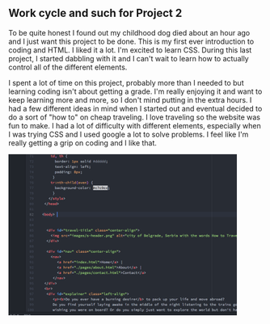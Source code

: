 <!doctype html>
<h2>Work cycle and such for Project 2</h2>

<p>To be quite honest I found out my childhood dog died
about an hour ago and I just want this project to be done.
This is my first ever introduction to coding and HTML. I liked
it a lot. I'm excited to learn CSS. During this last project, I
started dabbling with it and I can't wait to learn how to actually
control all of the different elements.</P>

<p>I spent a lot of time on this project, probably more than I needed to
but learning coding isn't about getting a grade. I'm really enjoying it and
want to keep learning more and more, so I don't mind putting in the extra hours.
I had a few different ideas in mind when I started out and eventual decided
to do a sort of "how to" on cheap traveling. I love traveling so the website
was fun to make. I had a lot of difficulty with different elements, especially
when I was trying CSS and I used google a lot to solve problems. I feel like I'm really
getting a grip on coding and I like that.</p>

<img src="./images/shot.png" alt="screenshot of work" height="319" width="452"> 
